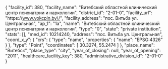 {
    "facility_id": 380,
    "facility_name": "Витебский областной клинический центр психиатрии и наркологии",
    "district_id": "2-01-0",
    "facility_url": "https:\/\/www.vokcpin.by\/",
    "facility_address": "пос. Витьба ул. Центральная",
    "ap_1": "1а",
    "name": "Витебский областной клинический центр психиатрии и наркологии",
    "type": "0",
    "state": "private institution",
    "stats": [],
    "med_id": 10214240,
    "address": "пос. Витьба ул. Центральная",
    "coord_x_y": {
        "crs": {
            "type": "name",
            "properties": {
                "name": "EPSG:4326"
            }
        },
        "type": "Point",
        "coordinates": [
            30.3274,
            55.2474
        ]
    },
    "place_name": "Витебск",
    "place_type": "city",
    "year_of_closing": null,
    "year_of_opening": "2011",
    "healthcare_facility_key": 380,
    "administrative_division_id": "2-01-0"
}